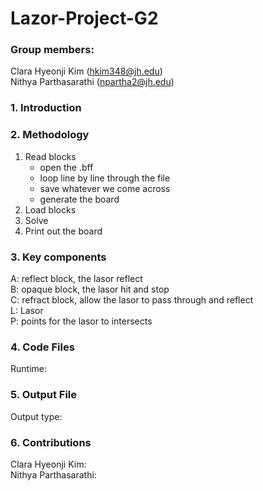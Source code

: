 # Lazor-Project-G2

### Group members:
Clara Hyeonji Kim (hkim348@jh.edu)  
Nithya Parthasarathi (npartha2@jh.edu)

### 1. Introduction


### 2. Methodology

1. Read blocks
	- open the .bff
	- loop line by line through the file
	- save whatever we come across
	- generate the board
2. Load blocks
3. Solve
4. Print out the board


### 3. Key components

A: reflect block, the lasor reflect  
B: opaque block, the lasor hit and stop  
C: refract block, allow the lasor to pass through and reflect  
L: Lasor  
P: points for the lasor to intersects  


### 4. Code Files

Runtime:


### 5. Output File

Output type:


### 6. Contributions

Clara Hyeonji Kim:  
Nithya Parthasarathi:  
